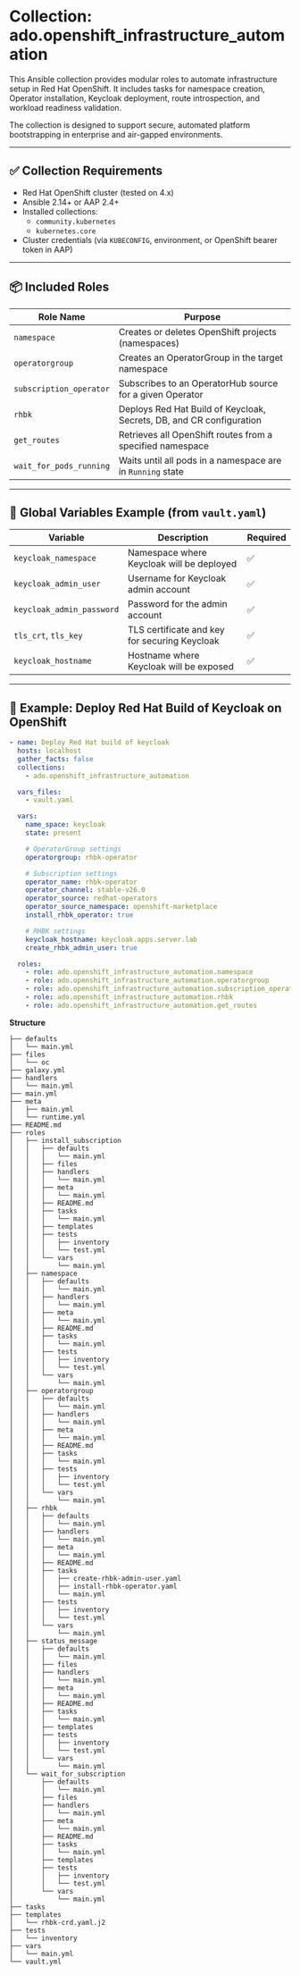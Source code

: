 # Collection: ado.openshift_infrastructure_automation

This Ansible collection provides modular roles to automate infrastructure setup in Red Hat OpenShift. It includes tasks for namespace creation, Operator installation, Keycloak deployment, route introspection, and workload readiness validation.

The collection is designed to support secure, automated platform bootstrapping in enterprise and air-gapped environments.

---

## ✅ Collection Requirements

- Red Hat OpenShift cluster (tested on 4.x)
- Ansible 2.14+ or AAP 2.4+
- Installed collections:
  - `community.kubernetes`
  - `kubernetes.core`
- Cluster credentials (via `KUBECONFIG`, environment, or OpenShift bearer token in AAP)

---

## 📦 Included Roles

| Role Name                                       | Purpose                                                                 |
|------------------------------------------------|-------------------------------------------------------------------------|
| `namespace`                                     | Creates or deletes OpenShift projects (namespaces)                     |
| `operatorgroup`                                 | Creates an OperatorGroup in the target namespace                       |
| `subscription_operator`                         | Subscribes to an OperatorHub source for a given Operator               |
| `rhbk`                                          | Deploys Red Hat Build of Keycloak, Secrets, DB, and CR configuration   |
| `get_routes`                                    | Retrieves all OpenShift routes from a specified namespace              |
| `wait_for_pods_running`                         | Waits until all pods in a namespace are in `Running` state             |

---

## 🔧 Global Variables Example (from `vault.yaml`)

| Variable                    | Description                                                  | Required |
|----------------------------|--------------------------------------------------------------|----------|
| `keycloak_namespace`       | Namespace where Keycloak will be deployed                    | ✅       |
| `keycloak_admin_user`      | Username for Keycloak admin account                          | ✅       |
| `keycloak_admin_password`  | Password for the admin account                               | ✅       |
| `tls_crt`, `tls_key`       | TLS certificate and key for securing Keycloak                | ✅       |
| `keycloak_hostname`        | Hostname where Keycloak will be exposed                      | ✅       |

---

## 🚀 Example: Deploy Red Hat Build of Keycloak on OpenShift

```yaml
- name: Deploy Red Hat build of keycloak
  hosts: localhost
  gather_facts: false
  collections:
    - ado.openshift_infrastructure_automation

  vars_files:
    - vault.yaml

  vars:
    name_space: keycloak
    state: present

    # OperatorGroup settings
    operatorgroup: rhbk-operator

    # Subscription settings
    operator_name: rhbk-operator
    operator_channel: stable-v26.0
    operator_source: redhat-operators
    operator_source_namespace: openshift-marketplace
    install_rhbk_operator: true

    # RHBK settings
    keycloak_hostname: keycloak.apps.server.lab
    create_rhbk_admin_user: true

  roles:
    - role: ado.openshift_infrastructure_automation.namespace
    - role: ado.openshift_infrastructure_automation.operatorgroup
    - role: ado.openshift_infrastructure_automation.subscription_operator
    - role: ado.openshift_infrastructure_automation.rhbk
    - role: ado.openshift_infrastructure_automation.get_routes
```

**Structure**
```
├── defaults
│   └── main.yml
├── files
│   └── oc
├── galaxy.yml
├── handlers
│   └── main.yml
├── main.yml
├── meta
│   ├── main.yml
│   └── runtime.yml
├── README.md
├── roles
│   ├── install_subscription
│   │   ├── defaults
│   │   │   └── main.yml
│   │   ├── files
│   │   ├── handlers
│   │   │   └── main.yml
│   │   ├── meta
│   │   │   └── main.yml
│   │   ├── README.md
│   │   ├── tasks
│   │   │   └── main.yml
│   │   ├── templates
│   │   ├── tests
│   │   │   ├── inventory
│   │   │   └── test.yml
│   │   └── vars
│   │       └── main.yml
│   ├── namespace
│   │   ├── defaults
│   │   │   └── main.yml
│   │   ├── handlers
│   │   │   └── main.yml
│   │   ├── meta
│   │   │   └── main.yml
│   │   ├── README.md
│   │   ├── tasks
│   │   │   └── main.yml
│   │   ├── tests
│   │   │   ├── inventory
│   │   │   └── test.yml
│   │   └── vars
│   │       └── main.yml
│   ├── operatorgroup
│   │   ├── defaults
│   │   │   └── main.yml
│   │   ├── handlers
│   │   │   └── main.yml
│   │   ├── meta
│   │   │   └── main.yml
│   │   ├── README.md
│   │   ├── tasks
│   │   │   └── main.yml
│   │   ├── tests
│   │   │   ├── inventory
│   │   │   └── test.yml
│   │   └── vars
│   │       └── main.yml
│   ├── rhbk
│   │   ├── defaults
│   │   │   └── main.yml
│   │   ├── handlers
│   │   │   └── main.yml
│   │   ├── meta
│   │   │   └── main.yml
│   │   ├── README.md
│   │   ├── tasks
│   │   │   ├── create-rhbk-admin-user.yaml
│   │   │   ├── install-rhbk-operator.yaml
│   │   │   └── main.yml
│   │   ├── tests
│   │   │   ├── inventory
│   │   │   └── test.yml
│   │   └── vars
│   │       └── main.yml
│   ├── status_message
│   │   ├── defaults
│   │   │   └── main.yml
│   │   ├── files
│   │   ├── handlers
│   │   │   └── main.yml
│   │   ├── meta
│   │   │   └── main.yml
│   │   ├── README.md
│   │   ├── tasks
│   │   │   └── main.yml
│   │   ├── templates
│   │   ├── tests
│   │   │   ├── inventory
│   │   │   └── test.yml
│   │   └── vars
│   │       └── main.yml
│   └── wait_for_subscription
│       ├── defaults
│       │   └── main.yml
│       ├── files
│       ├── handlers
│       │   └── main.yml
│       ├── meta
│       │   └── main.yml
│       ├── README.md
│       ├── tasks
│       │   └── main.yml
│       ├── templates
│       ├── tests
│       │   ├── inventory
│       │   └── test.yml
│       └── vars
│           └── main.yml
├── tasks
├── templates
│   └── rhbk-crd.yaml.j2
├── tests
│   └── inventory
├── vars
│   └── main.yml
└── vault.yml
